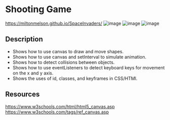 # Shooting Game
https://miltonmelson.github.io/SpaceInvaders/
![image](https://user-images.githubusercontent.com/77636982/171323129-109c40bc-34ab-434e-9434-e84a765fef56.png)
![image](https://user-images.githubusercontent.com/77636982/171323331-5118b0fc-0fe7-4aa4-a0a0-dea41dfca566.png)
![image](https://user-images.githubusercontent.com/77636982/171323437-5df0cbaf-9663-49b5-9815-8c43f8bed6a2.png)



## Description
- Shows how to use canvas to draw and move shapes.
- Shows how to use canvas and setInterval to simulate animation.
- Shows how to detect collisions between objects.
- Shows how to use eventListeners to detect keyboard keys for movement on the x and y axis. 
- Shows the uses of id, classes, and keyframes in CSS/HTMl.


## Resources
https://www.w3schools.com/html/html5_canvas.asp
https://www.w3schools.com/tags/ref_canvas.asp
